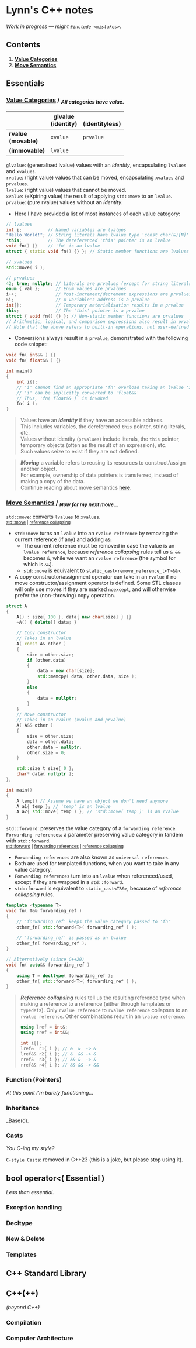# Lynn's C++ notes
_Work in progress — might `#include <mistakes>`._

## Contents

1. [**Value Categories**](#value-categories--all-categories-have-value)
2. [**Move Semantics**](#move-semantics--now-for-my-next-move)

## Essentials

### [Value Categories](https://en.cppreference.com/w/cpp/language/value_category.html) / <sub>_All categories have value._</sub>
|                          | glvalue <br>(identity) | <br>(identityless) |
|--------------------------|------------------------|--------------------|
| **rvalue <br>(movable)** | `xvalue`               | `prvalue`          |
| **(immovable)**          | `lvalue`               |                    |

`glvalue`: (generalised lvalue) values with an _identity_, encapsulating `lvalues` and `xvalues`.
<br>`rvalue`: (right value) values that can be moved, encapsulating `xvalues` and `prvalues`.
<br>`lvalue`: (right value) values that cannot be moved.
<br>`xvalue`: (eXpiring value) the result of applying `std::move` to an `lvalue`.
<br>`prvalue`: (pure rvalue) values without an _identity_.

- Here I have provided a list of most instances of each value category:

```cpp
// lvalues
int i;          // Named variables are lvalues
"Hello World!"; // String literals have lvalue type 'const char(&)[N]'
*this;          // The dereferenced 'this' pointer is an lvalue
void fn() {}    // 'fn' is an lvalue
struct { static void fn() {} }; // Static member functions are lvalues

// xvalues
std::move( i );

// prvalues
42; true; nullptr; // Literals are prvalues (except for string literals)
enum { val };      // Enum values are prvalues
i++;               // Post-increment/decrement expressions are prvalues
&i;                // A variable's address is a prvalue
int{};             // Temporary materialisation results in a prvalue
this;              // The 'this' pointer is a prvalue
struct { void fn() {} }; // Non-static member functions are prvalues
// Arithmetic, logical, and comparison expressions also result in prvalues
// Note that the above refers to built-in operations, not user-defined overloads
```

- Conversions always result in a `prvalue`, demonstrated with the following code snippet:

```cpp
void fn( int&& ) {}
void fn( float&& ) {}

int main()
{
    int i{};
    // 'i' cannot find an appropriate 'fn' overload taking an lvalue 'int'
    // 'i' can be implicitly converted to 'float&&'
    // Thus, 'fn( float&& )` is invoked
    fn( i );
}
```

> Values have an **_identity_** if they have an accessible address.
> <br>This includes variables, the dereferenced `this` pointer, string literals, etc.
> <br>Values without identity (`prvalues`) include literals, the `this` pointer, temporary objects (often as the result of an expression), etc.
> <br>Such values seize to exist if they are not defined.

> **_Moving_** a variable refers to reusing its resources to construct/assign another object.
> <br>For example, ownership of data pointers is transferred, instead of making a copy of the data.
> <br>Continue reading about move semantics [here](#move-semantics--now-for-my-next-move).

### [Move Semantics](https://en.cppreference.com/w/cpp/utility/move.html) / <sub>_Now for my next move..._</sub>

`std::move`: converts `lvalues` to `xvalues`. 
<br><sub>[std::move](https://en.cppreference.com/w/cpp/utility/move.html) [|]() [reference collapsing](https://en.cppreference.com/w/cpp/language/reference.html)</sub>

- `std::move` turns an `lvalue` into an `rvalue reference` by removing the current reference (if any) and adding `&&`.
    - The current reference must be removed in case the value is an `lvalue reference`, because _reference collapsing_ rules tell us `& &&` becomes `&`, while we want an `rvalue reference` (the symbol for which is `&&`).
    - `std::move` is equivalent to `static_cast<remove_reference_t<T>&&>`.
- A copy constructor/assignment operator can take in an `rvalue` if no move constructor/assignment operator is defined. Some STL classes will only use moves if they are marked `noexcept`, and will otherwise prefer the (non-throwing) copy operation.

```cpp
struct A
{
    A() : size{ 100 }, data{ new char[size] } {}
    ~A() { delete[] data; }

    // Copy constructor
    // Takes in an lvalue
    A( const A& other )
    {
        size = other.size;
        if (other.data)
        {
            data = new char[size];
            std::memcpy( data, other.data, size );
        }
        else
        {
            data = nullptr;
        }
    }
    // Move constructor
    // Takes in an rvalue (xvalue and prvalue)
    A( A&& other )
    {
        size = other.size;
        data = other.data;
        other.data = nullptr;
        other.size = 0;
    }

    std::size_t size{ 0 };
    char* data{ nullptr };
};

int main()
{
    A temp{} // Assume we have an object we don't need anymore
    A a1{ temp }; // 'temp' is an lvalue
    A a2{ std::move( temp ) }; // 'std::move( temp )' is an rvalue
}
``` 

`std::forward`: preserves the value category of a `forwarding reference`.
<br>`Forwarding references`: a parameter preserving value category in tandem with `std::forward`.
<br><sub>[std::forward](https://en.cppreference.com/w/cpp/utility/forward.html) [|]() [forwarding references](https://en.cppreference.com/w/cpp/language/reference.html) [|]() [reference collapsing](https://en.cppreference.com/w/cpp/language/reference.html)</sub>

- `Forwarding references` are also known as `universal references`.
- Both are used for templated functions, when you want to take in any value category.
- `Forwarding references` turn into an `lvalue` when referenced/used, except if they are wrapped in a `std::forward`.
- `std::forward` is equivalent to `static_cast<T&&>`, because of _reference collapsing_ rules.

```cpp
template <typename T>
void fn( T&& forwarding_ref )
{
    // 'forwarding_ref' keeps the value category passed to 'fn'
    other_fn( std::forward<T>( forwarding_ref ) );
    
    // 'forwarding_ref' is passed as an lvalue
    other_fn( forwarding_ref );
}

// Alternatively (since C++20)
void fn( auto&& forwarding_ref )
{
    using T = decltype( forwarding_ref );
    other_fn( std::forward<T>( forwarding_ref ) );
}
```

> **_Reference collapsing_** rules tell us the resulting reference type when making a reference to a reference (either through templates or `typedef`s). Only `rvalue reference` to `rvalue reference` collapses to an `rvalue reference`. Other combinations result in an `lvalue reference`.
>
> ```cpp
> using lref = int&;
> using rref = int&&;
>
> int i{};
> lref&  r1{ i }; // &  &  -> &
> lref&& r2{ i }; // &  && -> &
> rref&  r3{ i }; // && &  -> &
> rref&& r4{ i }; // && && -> &&
> ```

### Function (Pointers)
_At this point I'm barely functioning..._

### Inheritance
_Base(d).

### Casts
_You C-ing my style?_

`C-style Casts`: removed in C++23 (this is a joke, but please stop using it).

</details>

## bool operator<( Essential )
_Less than essential._

### Exception handling

### Decltype

### New & Delete

### Templates

## C++ Standard Library

## C++(++)
 _(beyond C++)_

### Compilation

### Computer Architecture

